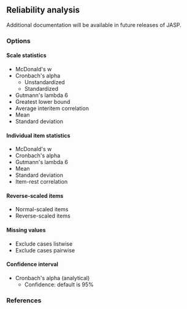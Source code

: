 ## Reliability analysis

Additional documentation will be available in future releases of JASP.

### Options
#### Scale statistics
- McDonald's w
- Cronbach's alpha
  - Unstandardized
  - Standardized
- Gutmann's lambda 6
- Greatest lower bound
- Average interitem correlation
- Mean
- Standard deviation

#### Individual item statistics
- McDonald's w
- Cronbach's alpha
- Gutmann's lambda 6
- Mean
- Standard deviation
- Item-rest correlation

#### Reverse-scaled items
- Normal-scaled items
- Reverse-scaled items

#### Missing values
- Exclude cases listwise
- Exclude cases pairwise

#### Confidence interval
- Cronbach's alpha  (analytical)
  - Confidence: default is 95%

### References
